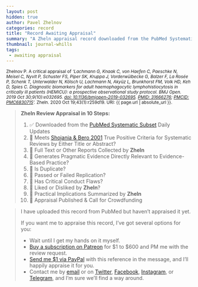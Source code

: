 ```yaml
---
layout: post
hidden: true
author: Pavel Zhelnov
categories: record
title: "Record Awaiting Appraisal"
summary: "A Zheln appraisal record downloaded from the PubMed Systematic Subset daily updates."
thumbnail: journal-whills
tags:
 - awaiting appraisal
---
```


<small id="citation">Zhelnov P. A critical appraisal of _‘Lachmann G, Knaak C, von Haefen C, Paeschke N, Meisel C, Nyvlt P, Schuster FS, Piper SK, Kruppa J, Vorderwülbecke G, Balzer F, La Rosée P, Schenk T, Unterwalder N, Kölsch U, Lachmann N, Akyüz L, Brunkhorst FM, Volk HD, Keh D, Spies C. Diagnostic biomarkers for adult haemophagocytic lymphohistiocytosis in critically ill patients (HEMICU): a prospective observational study protocol. BMJ Open. 2019 Oct 30;9(10):e032695. [doi: 10.1136/bmjopen-2019-032695](https://doi.org/10.1136/bmjopen-2019-032695). [PMID: 31666276](https://pubmed.gov/31666276); [PMCID: PMC6830715](https://ncbi.nlm.nih.gov/pmc/PMC6830715)’._ Zheln. 2020 Oct 19;43(1):r259d19. URI: {{ page.url | absolute_url }}.</small>

> **Zheln Review Appraisal in 10 Steps:**
>
> 1. ✅ Downloaded from the [PubMed Systematic Subset](https://github.com/p1m-ortho/qs-global-ortho-search-queries/blob/global-sr-query/README.md) Daily Updates
> 2. 🔄 Meets [Shojania & Bero 2001](https://www.researchgate.net/publication/11820967_Taking_Advantage_of_the_Explosion_of_Systematic_Reviews_An_Efficient_MEDLINE_Search_Strategy) True Positive Criteria for Systematic Reviews by Either Title or Abstract?
> 3. 🔄 Full Text or Other Reports Collected by **Zheln**
> 4. 🔄 Generates Pragmatic Evidence Directly Relevant to Evidence-Based Practice?
> 5. 🔄 Is Duplicate?
> 6. 🔄 Passed or Failed Replication?
> 7. 🔄 Has Critical Conduct Flaws?
> 8. 🔄 Liked or Disliked by **Zheln**?
> 9. 🔄 Practical Implications Summarized by **Zheln**
> 10. 🔄 Appraisal Published & Call for Crowdfunding

> I have uploaded this record from PubMed but haven’t appraised it yet.
>
> If you want me to appraise this record, I’ve got several options for you:
> * Wait until I get my hands on it myself.
> * [Buy a subscription on Patreon](https://patreon.com/zheln) for $1 to $600 and PM me with the review request.
> * [Send me $1 via PayPal](https://paypal.me/pjelnov) with this reference in the message, and I’ll happily appraise it for you.
> * Contact me by [email](mailto:pavel@zheln.com) or on [Twitter](https://twitter.com/drzhelnov), [Facebook](https://facebook.com/drzhelnov), [Instagram](https://instagram.com/igzheln), or [Telegram](https://t.me/drzhelnov), and I’m sure we’ll find a way around.

